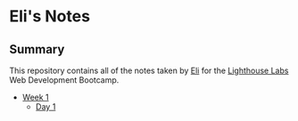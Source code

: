 # Eli's Notes

## Summary 

This repository contains all of the notes taken by [Eli](https://github.com/eliks93) for the [Lighthouse Labs](https://www.lighthouselabs.ca/RL) Web Development Bootcamp.

* [Week 1](/Week_1)
  * [Day 1](/Week_1/Day_1)
